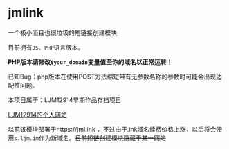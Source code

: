 # jmlink
一个极小而且也很垃圾的短链接创建模块

目前拥有`JS`、`PHP`语言版本。

**PHP版本请修改`$your_domain`变量值至你的域名以正常运转！**

已知Bug：php版本在使用POST方法缩短带有无参数名称的参数时可能会出现适配性问题。

本项目属于：LJM12914早期作品存档项目

[LJM12914的个人网站](https://ljm.im)

以前该模块部署于https://jml.ink ，不过由于.ink域名续费价格上涨，以后将会使用`s.ljm.im`作为新域名。~~目前短链创建模块隐藏于某一网站~~
